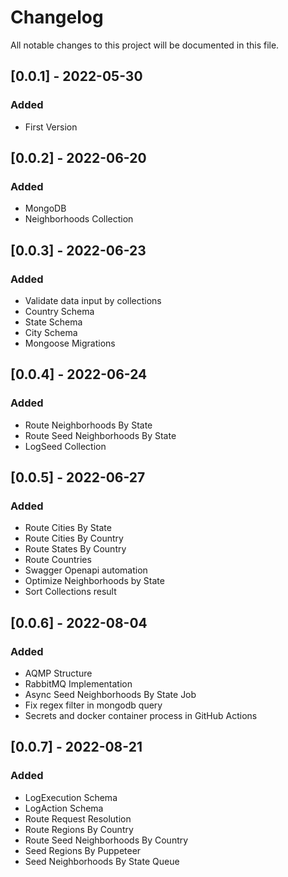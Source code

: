 # Changelog

All notable changes to this project will be documented in this file.

## [0.0.1] - 2022-05-30

### Added

- First Version

## [0.0.2] - 2022-06-20

### Added

- MongoDB
- Neighborhoods Collection

## [0.0.3] - 2022-06-23

### Added

- Validate data input by collections
- Country Schema
- State Schema
- City Schema
- Mongoose Migrations

## [0.0.4] - 2022-06-24

### Added

- Route Neighborhoods By State
- Route Seed Neighborhoods By State
- LogSeed Collection

## [0.0.5] - 2022-06-27

### Added

- Route Cities By State
- Route Cities By Country
- Route States By Country
- Route Countries
- Swagger Openapi automation
- Optimize Neighborhoods by State
- Sort Collections result

## [0.0.6] - 2022-08-04

### Added

- AQMP Structure
- RabbitMQ Implementation
- Async Seed Neighborhoods By State Job
- Fix regex filter in mongodb query
- Secrets and docker container process in GitHub Actions

## [0.0.7] - 2022-08-21

### Added

- LogExecution Schema
- LogAction Schema
- Route Request Resolution
- Route Regions By Country
- Route Seed Neighborhoods By Country
- Seed Regions By Puppeteer
- Seed Neighborhoods By State Queue
